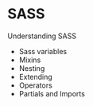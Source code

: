 # SASS
Understanding SASS

- Sass variables
- Mixins
- Nesting
- Extending
- Operators
- Partials and Imports


